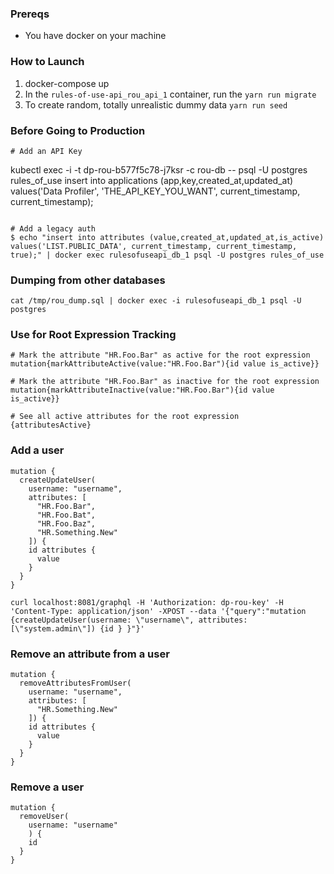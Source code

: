### Prereqs
- You have docker on your machine

### How to Launch
1) docker-compose up
2) In the `rules-of-use-api_rou_api_1` container, run the `yarn run migrate`
3) To create random, totally unrealistic dummy data `yarn run seed`

### Before Going to Production
```
# Add an API Key
```
kubectl exec -i -t dp-rou-b577f5c78-j7ksr -c rou-db -- psql -U postgres rules_of_use
insert into applications (app,key,created_at,updated_at) values('Data Profiler', 'THE_API_KEY_YOU_WANT', current_timestamp, current_timestamp);
```

# Add a legacy auth
$ echo "insert into attributes (value,created_at,updated_at,is_active) values('LIST.PUBLIC_DATA', current_timestamp, current_timestamp, true);" | docker exec rulesofuseapi_db_1 psql -U postgres rules_of_use
```

### Dumping from other databases
```docker exec -t rulesofuseapi_db_1 pg_dumpall -c -U postgres > /tmp/rou_dump.sql
cat /tmp/rou_dump.sql | docker exec -i rulesofuseapi_db_1 psql -U postgres
```

### Use for Root Expression Tracking
```
# Mark the attribute "HR.Foo.Bar" as active for the root expression
mutation{markAttributeActive(value:"HR.Foo.Bar"){id value is_active}}

# Mark the attribute "HR.Foo.Bar" as inactive for the root expression
mutation{markAttributeInactive(value:"HR.Foo.Bar"){id value is_active}}

# See all active attributes for the root expression
{attributesActive}
```

### Add a user
```
mutation {
  createUpdateUser(
    username: "username",
    attributes: [
      "HR.Foo.Bar",
      "HR.Foo.Bat",
      "HR.Foo.Baz",
      "HR.Something.New"
    ]) {
    id attributes {
      value
    }
  }
}
```

`curl localhost:8081/graphql -H 'Authorization: dp-rou-key' -H 'Content-Type: application/json' -XPOST --data '{"query":"mutation {createUpdateUser(username: \"username\", attributes: [\"system.admin\"]) {id } }"}'`

### Remove an attribute from a user
```
mutation {
  removeAttributesFromUser(
    username: "username",
    attributes: [
      "HR.Something.New"
    ]) {
    id attributes {
      value
    }
  }
}
```

### Remove a user
```
mutation {
  removeUser(
    username: "username"
    ) {
    id 
  }
}
```